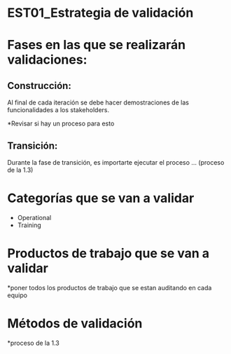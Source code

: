 # EST01_Estrategia de validación

# Fases en las que se realizarán validaciones:

## Construcción:

Al final de cada iteración se debe hacer demostraciones de las funcionalidades a los stakeholders.

*Revisar si hay un proceso para esto

## Transición:

Durante la fase de transición, es importarte ejecutar el proceso … (proceso de la 1.3)

# Categorías que se van a validar

- Operational
- Training

# Productos de trabajo que se van a validar

*poner todos los productos de trabajo que se estan auditando en cada equipo

# Métodos de validación

*proceso de la 1.3